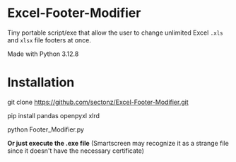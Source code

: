 # Excel-Footer-Modifier

Tiny portable script/exe that allow the user to change unlimited Excel `.xls` and `xlsx` file footers at once.

Made with Python 3.12.8 

# Installation

git clone https://github.com/sectonz/Excel-Footer-Modifier.git

pip install pandas openpyxl xlrd

python Footer_Modifier.py


**Or just execute the .exe file** (Smartscreen may recognize it as a strange file since it doesn't have the necessary certificate)

